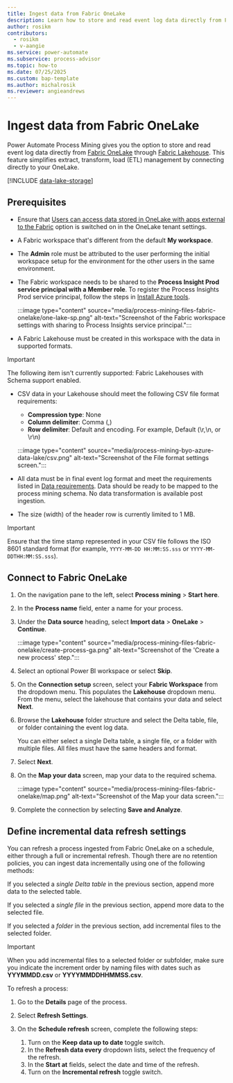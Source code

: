 ```yaml
---
title: Ingest data from Fabric OneLake
description: Learn how to store and read event log data directly from Fabric OneLake.
author: rosikm
contributors:
  - rosikm
  - v-aangie 
ms.service: power-automate
ms.subservice: process-advisor
ms.topic: how-to
ms.date: 07/25/2025
ms.custom: bap-template
ms.author: michalrosik
ms.reviewer: angieandrews
---
```


# Ingest data from Fabric OneLake

Power Automate Process Mining gives you the option to store and read event log data directly from [Fabric OneLake](/fabric/onelake/onelake-overview) through [Fabric Lakehouse](/fabric/data-engineering/lakehouse-overview). This feature simplifies extract, transform, load (ETL) management by connecting directly to your OneLake.

[!INCLUDE [data-lake-storage](./includes/data-lake-storage.md)]

## Prerequisites

- Ensure that [Users can access data stored in OneLake with apps external to the Fabric](/fabric/admin/service-admin-portal-onelake#users-can-access-data-stored-in-onelake-with-apps-external-to-fabric) option is switched on in the OneLake tenant settings.
- A Fabric workspace that's different from the default **My workspace**.
- The **Admin** role must be attributed to the user performing the initial workspace setup for the environment for the other users in the same environment.
- The Fabric workspace needs to be shared to the **Process Insight Prod service principal with a Member role**. To register the Process Insights Prod service principal, follow the steps in [Install Azure tools](/power-automate/process-mining-pbi-workspace#install-azure-tools).

  :::image type="content" source="media/process-mining-files-fabric-onelake/one-lake-sp.png" alt-text="Screenshot of the Fabric workspace settings with sharing to Process Insights service principal.":::

- A Fabric Lakehouse must be created in this workspace with the data in supported formats.

> [!IMPORTANT]
> The following item isn't currently supported: Fabric Lakehouses with Schema support enabled.

- CSV data in your Lakehouse should meet the following CSV file format requirements:
    - **Compression type**: None
    - **Column delimiter**: Comma (,)
    - **Row delimiter**: Default and encoding. For example, Default (\r,\n, or \r\n)

    :::image type="content" source="media/process-mining-byo-azure-data-lake/csv.png" alt-text="Screenshot of the File format settings screen.":::

- All data must be in final event log format and meet the requirements listed in [Data requirements](process-mining-processes-and-data.md#data-requirements). Data should be ready to be mapped to the process mining schema. No data transformation is available post ingestion.
- The size (width) of the header row is currently limited to 1 MB.

> [!IMPORTANT]
> Ensure that the time stamp represented in your CSV file follows the ISO 8601 standard format (for example, `YYYY-MM-DD HH:MM:SS.sss` or `YYYY-MM-DDTHH:MM:SS.sss`).

## Connect to Fabric OneLake

1. On the navigation pane to the left, select **Process mining** > **Start here**.
1. In the **Process name** field, enter a name for your process.
1. Under the **Data source** heading, select **Import data** > **OneLake** > **Continue**.

    :::image type="content" source="media/process-mining-files-fabric-onelake/create-process-ga.png" alt-text="Screenshot of the 'Create a new process' step.":::

1. Select an optional Power BI workspace or select **Skip**.
1. On the **Connection setup** screen, select your **Fabric Workspace** from the dropdown menu. This populates the **Lakehouse** dropdown menu. From the menu, select the lakehouse that contains your data and select **Next**.
1. Browse the **Lakehouse** folder structure and select the Delta table, file, or folder containing the event log data.

    You can either select a single Delta table, a single file, or a folder with multiple files. All files must have the same headers and format.

1. Select **Next**.
1. On the **Map your data** screen, map your data to the required schema.

    :::image type="content" source="media/process-mining-files-fabric-onelake/map.png" alt-text="Screenshot of the Map your data screen.":::

1. Complete the connection by selecting **Save and Analyze**.

## Define incremental data refresh settings

You can refresh a process ingested from Fabric OneLake on a schedule, either through a full or incremental refresh. Though there are no retention policies, you can ingest data incrementally using one of the following methods:

If you selected a *single Delta table* in the previous section, append more data to the selected table.

If you selected a *single file* in the previous section, append more data to the selected file.

If you selected a *folder* in the previous section, add incremental files to the selected folder.

> [!IMPORTANT]
> When you add incremental files to a selected folder or subfolder, make sure you indicate the increment order by naming files with dates such as **YYYMMDD.csv** or **YYYYMMDDHHMMSS.csv**.

To refresh a process:

1. Go to the **Details** page of the process.
1. Select **Refresh Settings**.
1. On the **Schedule refresh** screen, complete the following steps:

    1. Turn on the **Keep data up to date** toggle switch.
    1. In the **Refresh data every** dropdown lists, select the frequency of the refresh.
    1. In the **Start at** fields, select the date and time of the refresh.
    1. Turn on the **Incremental refresh** toggle switch.
 
